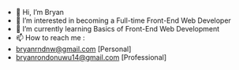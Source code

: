 - 👋 Hi, I’m Bryan
- 👀 I’m interested in becoming a Full-time Front-End Web Developer
- 🌱 I’m currently learning Basics of Front-End Web Development
- 📫 How to reach me : 
- bryanrndnw@gmail.com [Personal]
- bryanrondonuwu14@gmail.com [Professional]

<!---
Bryanrndnw/Bryanrndnw is a ✨ special ✨ repository because its `README.md` (this file) appears on your GitHub profile.
You can click the Preview link to take a look at your changes.
--->
